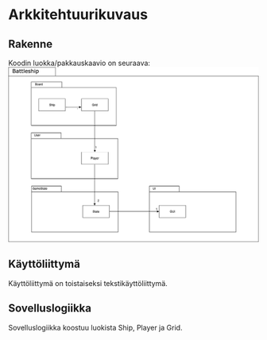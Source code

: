# Arkkitehtuurikuvaus

## Rakenne

Koodin luokka/pakkauskaavio on seuraava: 
<img src = "https://github.com/Maijjay/ot-harjoitustyo/blob/master/dokumentointi/kuvat/Battleship%20package%20diagram.png">

## Käyttöliittymä

Käyttöliittymä on toistaiseksi tekstikäyttöliittymä.

## Sovelluslogiikka
 
Sovelluslogiikka koostuu luokista Ship, Player ja Grid. 
